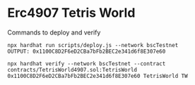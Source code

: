 # Erc4907 Tetris World 


Commands to deploy and verify
```
npx hardhat run scripts/deploy.js --network bscTestnet
OUTPUT: 0x1100C8D2F6eD2CBa7bFb2BEC2e341d6f8E307e60
```

```
npx hardhat verify --network bscTestnet --contract contracts/TetrisWorld4907.sol:TetrisWorld 0x1100C8D2F6eD2CBa7bFb2BEC2e341d6f8E307e60 TetrisWorld TW
```

